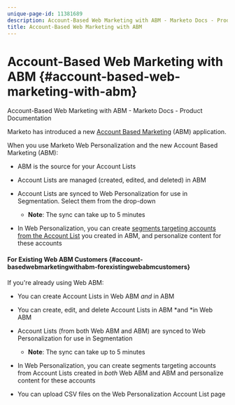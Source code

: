 ```yaml
---
unique-page-id: 11381689
description: Account-Based Web Marketing with ABM - Marketo Docs - Product Documentation
title: Account-Based Web Marketing with ABM
---
```


# Account-Based Web Marketing with ABM {#account-based-web-marketing-with-abm}

Account-Based Web Marketing with ABM - Marketo Docs - Product Documentation

Marketo has introduced a new [Account Based Marketing](../../../../welcome-to-marketo-docs/product-docs/account-based-marketing.md)&nbsp;(ABM) application.

When you use Marketo Web Personalization and the new Account Based Marketing (ABM):

* ABM is the source for your Account Lists
* Account Lists are managed (created, edited, and deleted) in ABM
* Account Lists are synced to Web Personalization for use in Segmentation. Select them from the drop-down

    * **Note**: The sync can take up to 5 minutes

* In Web Personalization, you can create [segments targeting accounts from the Account List](create-a-segment-using-an-account-list.md) you created in ABM, and personalize content for these accounts

#### For Existing Web ABM Customers {#account-basedwebmarketingwithabm-forexistingwebabmcustomers}

If you're already using Web ABM:

* You can create Account Lists in Web ABM *and* in ABM
* You can create, edit, and delete Account Lists in ABM *and *in Web ABM
* Account Lists (from both Web ABM and ABM) are synced to Web Personalization for use in Segmentation&nbsp;

    * **Note**: The sync can take up to 5 minutes

* In Web Personalization, you can create segments targeting accounts from Account Lists created in *both* Web ABM and ABM and personalize content for these accounts
* You can upload CSV files on the Web Personalization Account List page

